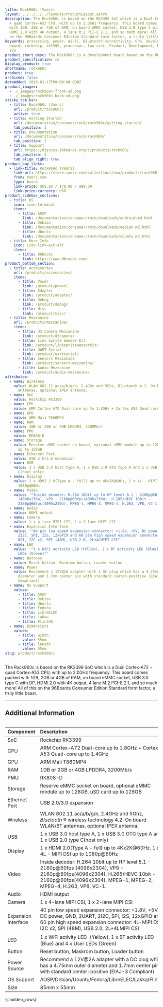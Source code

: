 ```yaml
---
title: Rock960c (Vamrs)
layout: ../../../../layouts/ProductLayout.astro
description: The Rock960c is based on the RK3399 SoC which is a Dual Cortex-A72
  + quad Cortex-A53 CPU, with up to 2.0GHz frequency. This board comes packed
  with 1GB, 2GB or 4GB of RAM, on board eMMC socket, USB 3.0 type C with DP,
  HDMI 2.0 with 4K output, 4 lane M.2 PCI-E 2.1, and so much more! All of this
  on the 96Boards Consumer Edition Standard form factor, a truly little beast.
keywords: processing, power, Wi-Fi, Bluetooth connectivity, GPS, development,
  board, rockchip, rk3399, processor, low cost, Product, Development, Platform,
  arm
product_short_desc: The Rock960c is a development board based on the RK3399 SoC
product_specification: ce
display_product: true
shortname: rock960c
product: true
archived: false
dateAdded: 2019-01-17T09:00:00.000Z
product_images:
  - ./_images/rock960c-front-sd.png
  - ./_images/rock960c-back-sd.png
sticky_tab_bar:
  - title: Rock960c (Vamrs)
    url: /product/rock960c/
    active: true
  - title: Getting Started
    url: /documentation/consumer/rock/rock960c/getting-started/
    tab_position: 1
  - title: Documentation
    url: /documentation/consumer/rock/rock960/
    tab_position: 2
  - title: Support
    url: https://discuss.96boards.org/c/products/rock960/
    tab_position: 4
    tab_align_right: true
product_buy_links:
  - link-title: Rock960c (Vamrs)
    link-url: https://store.vamrs.com/collections/new/products/rock960-model-c
    from: Vamrs.com
    type: board
    link-price: $69.00 / $79.00 / $99.00
    link-price-currency: USD
product_sidebar_sections:
  - title: OS
    icon: icon-terminal
    items:
      - title: AOSP
        link: /documentation/consumer/rock/downloads/android.md.html
      - title: Debian
        link: /documentation/consumer/rock/downloads/debian.md.html
      - title: Ubuntu
        link: /documentation/consumer/rock/downloads/ubuntu.md.html
  - title: More Info
    icon: icon-link-ext-alt
    items:
      - title: 96Rocks
        link: https://www.96rocks.com/
product_bottom_section:
  - title: Accessories
    url: /products/accessories/
    items:
      - title: Power
        link: /product/power/
      - title: Adapter
        link: /product/adapter/
      - title: Debug
        link: /product/debug/
      - title: Misc
        link: /product/misc/
  - title: Mezzanine
    url: /products/mezzanine/
    items:
      - title: D3 Camera Mezzanine
        link: /product/d3camera/
      - title: Link Sprite Sensor Kit
        link: /product/linkspritesensorkit/
      - title: UART Serial
        link: /product/uartserial/
      - title: Sensors Mezzanine
        link: /product/sensors-mezzanine/
      - title: Audio Mezzanine
        link: /product/audio-mezzanine/
attributes:
  - name: Wireless
    value: WLAN 802.11 ac/a/b/g/n, 2.4GHz and 5Ghz, Bluetooth 4.2. On board WLAN/BT
      antennas, optional IPEX antenna.
  - name: SoC
    value: Rockchip RK3399
  - name: CPU
    value: ARM Cortex-A72 Dual-core up to 1.8GHz + Cortex A53 Quad-core up to 1.4GHz
  - name: GPU
    value: ARM Mali T860MP4
  - name: RAM
    value: 1GB or 2GB or 4GB LPDDR4, 3200Mb/s
  - name: PMU
    value: RK808-D
  - name: Storage
    value: Reserve eMMC socket on board, optional eMMC module up to 128GB, uSD card
      up to 128GB
  - name: Ethernet Port
    value: USB 2.0/3.0 expansion
  - name: USB
    value: 1 x USB 3.0 host type A, 1 x USB 3.0 OTG type A and 1 x USB 2.0 type
      C(host only)
  - name: Display
    value: 1 x HDMI 2.0(Type A - full) up to 4Kx2K@60Hz, 1 x 4L - MIPI DSI up to
      1080p@60Hz
  - name: Video
    value: '"Inside decoder: H.264 10bit up to HP level 5.1 - 2160p@60fps
      (4096x2304), VP9 - 2160p@60fps(4096x2304), H.265/HEVC 10bit -
      2160p@60fps(4096x2304), MPEG-1, MPEG-2, MPEG-4, H.263, VP8, VC-1."'
  - name: Audio
    value: HDMI output
  - name: Camera
    value: 1 x 4-lane MIPI CSI, 1 x 2-lane MIPI CSI
  - name: Expansion Interface
    value: '"40 pin low speed expansion connector: +1.8V, +5V, DC power, GND, 2UART,
      2I2C, SPI, I2S, 12xGPIO and 60 pin high speed expansion connector: 4L-MIPI
      DSI, I2C x2, SPI (48M), USB 2.0, 2L+4LMIPI CSI"'
  - name: LED
    value: '"1 x WiFi activity LED（Yellow), 1 x BT activity LED (Blue) and 4 x User
      LEDs (Green)"'
  - name: Buttons
    value: Reset button, Maskrom button, Loader button
  - name: Power
    value: Recommend a 12V@2A adapter with a DC plug which has a 4.75mm outer
      diameter and 1.7mm center pin with standard center-positive (EIAJ-3
      Compliant)
  - name: OS Support
    values:
      - title: AOSP
      - title: Debian
      - title: Ubuntu
      - title: Fedora
      - title: LibreELEC
      - title: Lakka
      - title: FlintOS
  - name: Dimensions
    values:
      - title: width
        value: 55mm
      - title: length
        value: 85mm
slug: product/rock960c/
---
```

The Rock960c is based on the RK3399 SoC which is a Dual Cortex-A72 + quad Cortex-A53 CPU, with up to 2.0GHz frequency. This board comes packed with 1GB, 2GB or 4GB of RAM, on board eMMC socket, USB 3.0 type C with DP, HDMI 2.0 with 4K output, 4 lane M.2 PCI-E 2.1, and so much more! All of this on the 96Boards Consumer Edition Standard form factor, a truly little beast.

***

## Additional Information
<div style="overflow-x:scroll;" markdown="1">

| Component           | Description                                                  |
| :------------------ | :----------------------------------------------------------- |
| SoC                 | Rockchip RK3399                                              |
| CPU                 | ARM Cortex-A72 Dual-core up to 1.8GHz + Cortex A53 Quad-core up to 1.4GHz |
| GPU                 | ARM Mali T860MP4                                             |
| RAM                 | 1GB or 2GB or 4GB LPDDR4, 3200Mb/s                           |
| PMU                 | RK808-D                                                      |
| Storage             | Reserve eMMC socket on board, optional eMMC module up to 128GB, uSD card up to 128GB |
| Ethernet Port       | USB 2.0/3.0 expansion                                        |
| Wireless            | WLAN 802.11 ac/a/b/g/n, 2.4GHz and 5Ghz, _Bluetooth_ ® wireless technology 4.2. On board WLAN/BT antennas, optional IPEX antenna. |
| USB                 | 1 x USB 3.0 host type A, 1 x USB 3.0 OTG type A and 1 x USB 2.0 type C(host only) |
| Display             | 1 x HDMI 2.0(Type A - full) up to 4Kx2K@60Hz, 1 x 4L - MIPI DSI up to 1080p@60Hz |
| Video               | Inside decoder: H.264 10bit up to HP level 5.1 - 2160p@60fps (4096x2304), VP9 - 2160p@60fps(4096x2304), H.265/HEVC 10bit - 2160p@60fps(4096x2304),  MPEG-1, MPEG-2, MPEG-4, H.263, VP8, VC-1. |
| Audio               | HDMI output                                                  |
| Camera              | 1 x 4-lane MIPI CSI, 1 x 2-lane MIPI CSI                     |
| Expansion Interface | 40 pin low speed expansion connector: +1.8V, +5V, DC power, GND, 2UART, 2I2C, SPI, I2S, 12xGPIO and 60 pin high speed expansion connector: 4L-MIPI DSI, I2C x2, SPI (48M), USB 2.0, 2L+4LMIPI CSI |
| LED                 | 1 x WiFi activity LED（Yellow), 1 x BT activity LED (Blue) and 4 x User LEDs (Green) |
| Button              | Reset button, Maskrom button, Loader button                  |
| Power Source        | Recommend a 12V@2A adapter with a DC plug which has a 4.75mm outer diameter and 1.7mm center pin with standard center-positive (EIAJ-3 Compliant) |
| OS Support          | AOSP/Debian/Ubuntu/Fedora/LibreELEC/Lakka/FlintOS            |
| Size                | 85mm x 55mm                                                  |
{:.hidden_rows}

</div>
